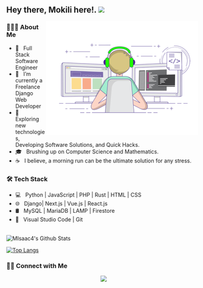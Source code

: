 
        
<h2> Hey there, Mokili here!. <img src="https://github.com/souvikguria98/souvikguria98/blob/master/Hi.gif" width="25"></h2>
<img align="right" alt="GIF" src="https://raw.githubusercontent.com/devSouvik/devSouvik/master/gif3.gif" width="400"/>

<h3> 👨🏻‍💻 About Me </h3>

- 💼 &nbsp; Full Stack Software Engineer
-  🔭 &nbsp; I’m currently a Freelance Django Web Developer
- 🤔 &nbsp; Exploring new technologies, Developing Software Solutions, and Quick Hacks.
- 🎓 &nbsp; Brushing up on Computer Science and Mathematics.
- ☕ &nbsp; I believe, a morning run can be the ultimate solution for any stress. 

<h3>🛠 Tech Stack</h3>

- 💻 &nbsp; Python | JavaScript | PHP | Rust | HTML | CSS 
- 🌐 &nbsp; Django| Next.js | Vue.js | React.js
- 🛢 &nbsp; MySQL | MariaDB | LAMP | Firestore 
- 🔧 &nbsp; Visual Studio Code | Git
<!-- 🖥 &nbsp; Adobe Xd | Adobe Illustrator | Adobe Photoshop | OpenShot -->

<br>

<!-- ![souvik's Github Stats](https://github-readme-stats.vercel.app/api?username=devSouvik&show_icons=true&title_color=fff&icon_color=79ff97&text_color=9f9f9f&bg_color=151515) -->
<img align="center" src="https://github-readme-stats.vercel.app/api?username=MIJanda&include_all_commits=true&count_private=true&show_icons=true&line_height=20&title_color=7A7ADB&icon_color=2234AE&text_color=D3D3D3&bg_color=0,000000,130F40" alt="MIsaac4's Github Stats">

</br>


[![Top Langs](https://github-readme-stats.vercel.app/api/top-langs/?username=MIJanda&layout=compact&text_color=daf7dc&bg_color=151515)](https://github.com/MIJanda/github-readme-stats)

<h3> 🤝🏻 Connect with Me </h3>

<p align="center">
<!-- &nbsp; <a href="https://twitter.com/_souvik_guria" target="_blank" rel="noopener noreferrer"><img src="https://img.icons8.com/plasticine/100/000000/twitter.png" width="50" /></a>  
&nbsp; <a href="https://www.instagram.com/the_caffeine__addict/" target="_blank" rel="noopener noreferrer"><img src="https://img.icons8.com/plasticine/100/000000/instagram-new.png" width="50" /></a>  -->
&nbsp; <a href="https://www.linkedin.com/in/mokili-isaac-janda-395213181/" target="_blank" rel="noopener noreferrer"><img src="https://img.icons8.com/plasticine/100/000000/linkedin.png" width="50" /></a>
</p>

<!--
----
Credit: [devSouvik](https://github.com/devSouvik)

Last Edited on: 23/09/2020
-->

